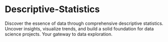 # Descriptive-Statistics
Discover the essence of data through comprehensive descriptive statistics. Uncover insights, visualize trends, and build a solid foundation for data science projects. Your gateway to data exploration.
